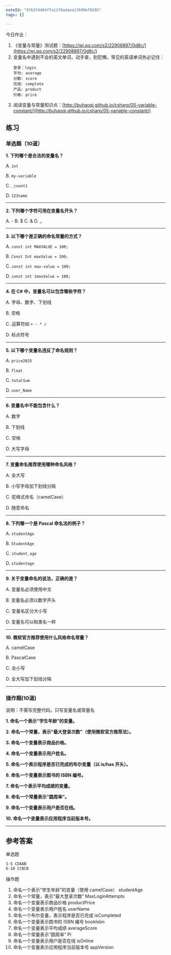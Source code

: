 ```yaml
---
noteId: "9763f4404f7a11f0adaee17699ef0195"
tags: []

---
```


今日作业：

1. 《变量与常量》测试题：[https://wj.qq.com/s2/22908897/0d8c/](https://wj.qq.com/s2/22908897/0d8c/)
2. 变量名中遇到不会的英文单词，动手查，别犯懒。常见的英语单词务必记住：
   ```
   登录：login
   平均: average
   分数: score
   完成: complete
   产品: product
   价格: price
   ```
3. 阅读变量与常量知识点：[http://buhaoqi.github.io/csharp/05-variable-constant/](http://buhaoqi.github.io/csharp/05-variable-constant/)

## 练习



### 单选题（10道）

**1. 下列哪个是合法的变量名？**

A. `int`

B. `my-variable`

C. `_count1`

D. `123name`

---

**2. 下列哪个字符可用在变量名开头？**

A. -
B. $
C. &
D. _

---

**3. 以下哪个是正确的命名常量的方式？**

A. `const int MAXVALUE = 100;`

B. `Const Int maxValue = 100;`

C. `const int max-value = 100;`

D. `const int 1maxValue = 100;`

---

**4. 在 C# 中，变量名可以包含哪些字符？**

A. 字母、数字、下划线

B. 空格

C. 运算符如 `+ - * /`

D. 标点符号


---

**5. 以下哪个变量名违反了命名规则？**

A. `price2025`

B. `float`

C. `totalSum`

D. `user_Name`


---

**6. 变量名中不能包含什么？**

A. 数字

B. 下划线

C. 空格

D. 大写字母

---

**7. 变量命名推荐使用哪种命名风格？**

A. 全大写

B. 小写字母加下划线分隔

C. 驼峰式命名（camelCase）

D. 随意命名

---

**8. 下列哪一个是 Pascal 命名法的例子？**

A. `studentAge`

B. `StudentAge`

C. `student_age`

D. `studentage`

---

**9. 关于变量命名的说法，正确的是？**

A. 变量名必须使用中文

B. 变量名必须以数字开头

C. 变量名区分大小写

D. 变量名可以和类名一样


---

**10. 微软官方推荐使用什么风格命名常量？**

A. camelCase

B. PascalCase

C. 全小写

D. 全大写加下划线分隔


---

### 操作题(10道)

说明：不需写完整代码，只写变量名或常量名

**1. 命名一个表示“学生年龄”的变量。**

**2. 命名一个常量，表示“最大登录次数”（使用微软官方推荐法）。**

**3. 命名一个变量表示商品价格。**

**4. 命名一个变量表示用户姓名。**

**5. 命名一个表示程序是否已完成的布尔变量（以 is/has 开头）。**

**6. 命名一个变量表示图书的 ISBN 编号。**

**7. 命名一个表示平均成绩的变量。**

**8. 命名一个常量表示“圆周率”。**

**9. 命名一个变量表示用户是否在线。**

**10. 命名一个变量表示应用程序当前版本号。**

---

## 参考答案

单选题

```bash
1-5 CDAAB
6-10 CCBCB
```

操作题

1. 命名一个表示“学生年龄”的变量（使用 camelCase）	studentAge
2. 命名一个常量，表示“最大登录次数”	MaxLoginAttempts
3. 命名一个变量表示商品价格	productPrice
4. 命名一个变量表示用户姓名	userName
5. 命名一个布尔变量，表示程序是否已完成	isCompleted
6. 命名一个变量表示图书的 ISBN 编号	bookIsbn
7. 命名一个变量表示平均成绩	averageScore
8. 命名一个常量表示“圆周率”	Pi
9. 命名一个变量表示用户是否在线	isOnline
10. 命名一个变量表示应用程序当前版本号	appVersion